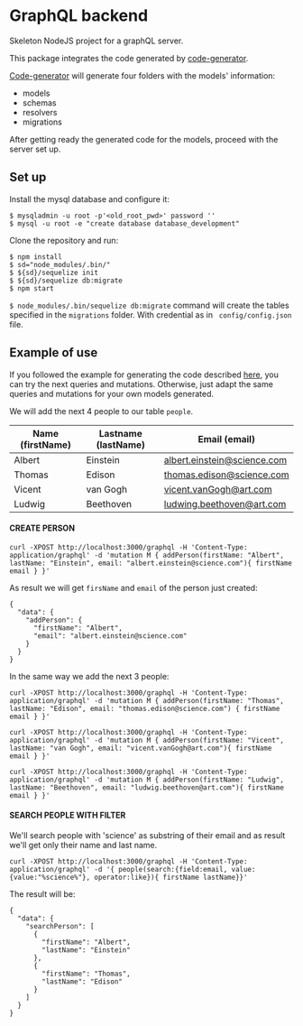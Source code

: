 # GraphQL backend
Skeleton NodeJS project for a graphQL server.

This package integrates the code generated by [code-generator](https://github.com/ScienceDb/graphql-server-model-codegen).

[Code-generator](https://github.com/ScienceDb/graphql-server-model-codegen) will generate four folders with the models' information:
* models
* schemas
* resolvers
* migrations

After getting ready the generated code for the models, proceed with the server set up.

## Set up

Install the mysql database and configure it:
```
$ mysqladmin -u root -p'<old_root_pwd>' password ''
$ mysql -u root -e "create database database_development"
```

Clone the repository and run:
```
$ npm install
$ sd="node_modules/.bin/"
$ ${sd}/sequelize init
$ ${sd}/sequelize db:migrate
$ npm start
```

``` $ node_modules/.bin/sequelize db:migrate ``` command will create the tables specified in the ```migrations``` folder.
With credential as in ``` config/config.json``` file.

## Example of use
If you followed the example for generating the code described [here](https://github.com/ScienceDb/graphql-server-model-codegen), you can try the next queries and mutations. Otherwise, just adapt the same queries and mutations for your own models generated.

We will add the next 4 people to our table ``people``.

| Name (firstName) | Lastname (lastName) | Email (email) |
| --- | --- | --- |
| Albert | Einstein | albert.einstein@science.com |
| Thomas | Edison | thomas.edison@science.com |
| Vicent | van Gogh | vicent.vanGogh@art.com |
| Ludwig | Beethoven  | ludwing.beethoven@art.com |

#### CREATE PERSON 

```
curl -XPOST http://localhost:3000/graphql -H 'Content-Type: application/graphql' -d 'mutation M { addPerson(firstName: "Albert", lastName: "Einstein", email: "albert.einstein@science.com"){ firstName email } }'
```
As result we will get `firsName` and `email` of the person just created: 
```
{
  "data": {
    "addPerson": {
      "firstName": "Albert",
      "email": "albert.einstein@science.com"
    }
  }
}
```
In the same way we add the next 3 people:

```
curl -XPOST http://localhost:3000/graphql -H 'Content-Type: application/graphql' -d 'mutation M { addPerson(firstName: "Thomas", lastName: "Edison", email: "thomas.edison@science.com") { firstName email } }'

curl -XPOST http://localhost:3000/graphql -H 'Content-Type: application/graphql' -d 'mutation M { addPerson(firstName: "Vicent", lastName: "van Gogh", email: "vicent.vanGogh@art.com"){ firstName email } }'

curl -XPOST http://localhost:3000/graphql -H 'Content-Type: application/graphql' -d 'mutation M { addPerson(firstName: "Ludwig", lastName: "Beethoven", email: "ludwig.beethoven@art.com"){ firstName email } }'
```

#### SEARCH PEOPLE WITH FILTER

We'll search people with 'science' as substring of their email and as result we'll get only their name and last name.

```
curl -XPOST http://localhost:3000/graphql -H 'Content-Type: application/graphql' -d '{ people(search:{field:email, value:{value:"%science%"}, operator:like}){ firstName lastName}}'
```
The result will be:

```
{
  "data": {
    "searchPerson": [
      {
        "firstName": "Albert",
        "lastName": "Einstein"
      },
      {
        "firstName": "Thomas",
        "lastName": "Edison"
      }
    ]
  }
}
```
